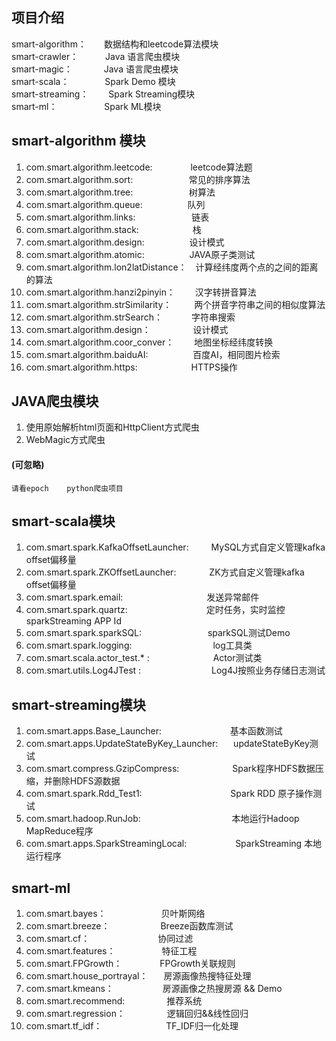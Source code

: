 ## **项目介绍**
smart-algorithm：&ensp;&ensp;&emsp;数据结构和leetcode算法模块</br>
smart-crawler： &ensp;&ensp; &ensp;&ensp;&ensp;Java 语言爬虫模块</br>
smart-magic： &ensp;&ensp;&ensp;&ensp;&emsp; Java 语言爬虫模块</br>
smart-scala： &ensp;&ensp; &ensp;&ensp;&ensp;&ensp;&ensp;Spark Demo 模块</br>
smart-streaming： &ensp;&ensp;&emsp;Spark Streaming模块  </br>
smart-ml：   &ensp;&ensp;&ensp;&ensp;&emsp;&ensp; &ensp;&ensp;     Spark ML模块</br>

## **smart-algorithm 模块**                                                                                             
1. com.smart.algorithm.leetcode:&ensp;&ensp; &ensp;&ensp; &ensp;&ensp; &ensp;leetcode算法题    </br>                                                                                     
2. com.smart.algorithm.sort: &ensp;&ensp; &ensp;&ensp; &ensp; &ensp;&ensp;&ensp; &ensp;&ensp;常见的排序算法   </br>                                                                                      
3. com.smart.algorithm.tree: &ensp;&ensp; &ensp;&ensp; &ensp;&ensp; &ensp;&ensp; &ensp;&ensp;树算法     </br>                                                                                    
4. com.smart.algorithm.queue: &ensp;&ensp; &ensp; &ensp;&ensp;&ensp; &ensp;&ensp;队列      </br>                                                                                   
5. com.smart.algorithm.links: &ensp;&ensp; &ensp; &ensp;&ensp;&ensp; &ensp;&ensp; &ensp;&ensp;链表        </br>                                                                                 
6. com.smart.algorithm.stack: &ensp;&ensp; &ensp; &ensp;&ensp;&ensp;  &ensp;&ensp;&ensp;&ensp;栈            </br>                                                                             
7. com.smart.algorithm.design: &ensp;&ensp; &ensp; &ensp;&ensp;&ensp; &ensp;&ensp;设计模式          </br>                                                                               
8. com.smart.algorithm.atomic:  &ensp;&ensp; &ensp;&ensp; &ensp;&ensp; &ensp;&ensp;JAVA原子类测试 </br>
9. com.smart.algorithm.lon2latDistance：&ensp;&ensp;计算经纬度两个点的之间的距离的算法</br>
10. com.smart.algorithm.hanzi2pinyin：  &ensp;&ensp;&ensp;&ensp;汉字转拼音算法</br>
11. com.smart.algorithm.strSimilarity： &ensp;&ensp; &ensp;&ensp;两个拼音字符串之间的相似度算法</br>
12. com.smart.algorithm.strSearch：  &ensp;&ensp;&ensp;&ensp;&ensp;&ensp;字符串搜索</br>
13. com.smart.algorithm.design：  &ensp;&ensp;&ensp;&ensp; &ensp;&ensp; &ensp;&ensp;设计模式</br>
14. com.smart.algorithm.coor_conver： &ensp;&ensp;&ensp;&ensp;地图坐标经纬度转换</br>
15. com.smart.algorithm.baiduAI: &ensp;&ensp; &ensp;&ensp; &ensp;&ensp; &ensp;&ensp;百度AI，相同图片检索</br>
16. com.smart.algorithm.https:  &ensp;&ensp;&ensp;&ensp; &ensp;&ensp; &ensp;&ensp; &ensp;&ensp;HTTPS操作</br>
                                                  
## **JAVA爬虫模块**                 
1. 使用原始解析html页面和HttpClient方式爬虫 </br>                                                                                        
2. WebMagic方式爬虫      </br>    

#### **(可忽略)**
    请看epoch    python爬虫项目
                                     
## **smart-scala模块**                 
1. com.smart.spark.KafkaOffsetLauncher: &emsp;&emsp; MySQL方式自定义管理kafka offset偏移量</br>                                                           
2. com.smart.spark.ZKOffsetLauncher: &emsp;&emsp;&ensp;&emsp;ZK方式自定义管理kafka offset偏移量 </br>                                                 
3. com.smart.spark.email: &emsp;&emsp;&emsp;&emsp;&emsp;&emsp;&emsp;&emsp;&ensp;&ensp; 发送异常邮件</br>                                                  
4. com.smart.spark.quartz:&emsp;&emsp;&emsp;&emsp;&emsp;&emsp;&emsp;&emsp;&ensp;&ensp;定时任务，实时监控sparkStreaming APP Id  </br>                                               
5. com.smart.spark.sparkSQL: &ensp;&ensp;&emsp;&emsp;&emsp;&emsp;&emsp;&emsp; sparkSQL测试Demo </br>                                                 
6. com.smart.spark.logging: &emsp;&emsp;&emsp;&emsp;&emsp;&emsp;&emsp;&emsp;&ensp;&ensp;log工具类 </br>           
7. com.smart.scala.actor_test.* : &emsp;&emsp;&emsp;&emsp;&emsp;&emsp;&ensp;&ensp;Actor测试类</br>
8. com.smart.utils.Log4JTest : &emsp;&emsp;&emsp;&emsp;&emsp;&emsp;&ensp;&ensp;&ensp; Log4J按照业务存储日志测试</br>
                                                  
## **smart-streaming模块**                  
1. com.smart.apps.Base_Launcher: &emsp;&emsp; &emsp;&emsp;&emsp; &emsp;&emsp;基本函数测试</br>                                                  
2. com.smart.apps.UpdateStateByKey_Launcher:  &ensp;&emsp;updateStateByKey测试 </br>
3. com.smart.compress.GzipCompress:  &emsp;&emsp; &emsp;&emsp;&emsp;&ensp;Spark程序HDFS数据压缩，并删除HDFS源数据</br>
4. com.smart.spark.Rdd_Test1:   &emsp;&emsp; &emsp;&emsp; &emsp;&emsp; &emsp;&emsp;&ensp;&ensp;Spark RDD 原子操作测试</br>
5. com.smart.hadoop.RunJob:  &emsp;&emsp; &emsp;&emsp; &emsp;&emsp; &emsp;&emsp;&ensp;&ensp; 本地运行Hadoop MapReduce程序</br>
6. com.smart.apps.SparkStreamingLocal:  &emsp;&emsp; &emsp;&emsp;&ensp;&ensp;SparkStreaming 本地运行程序</br>

## **smart-ml**
1. com.smart.bayes： &emsp;&emsp;&emsp;&emsp;&emsp;&emsp;贝叶斯网络
2. com.smart.breeze：  &emsp;&emsp;&emsp;&emsp;&emsp;&ensp;Breeze函数库测试
3. com.smart.cf： &emsp;&emsp;&emsp;&emsp;&emsp;&emsp;&emsp;&ensp;协同过滤
4. com.smart.features： &emsp;&emsp;&emsp;&emsp;&ensp;&ensp;特征工程
5. com.smart.FPGrowth： &emsp;&emsp;&ensp;&ensp;&ensp;&ensp;FPGrowth关联规则
6. com.smart.house_portrayal： &emsp;&ensp;房源画像热搜特征处理
7. com.smart.kmeans：&emsp;&emsp;&emsp;&emsp; &ensp;&ensp; 房源画像之热搜房源 && Demo
8. com.smart.recommend:  &emsp;&emsp;&emsp;&ensp;&ensp;&ensp;推荐系统
9. com.smart.regression： &emsp;&emsp;&emsp;&ensp;&ensp;&ensp;逻辑回归&&线性回归
10. com.smart.tf_idf： &emsp;&emsp;&emsp;&emsp;&emsp;&emsp;&ensp;&ensp;TF_IDF归一化处理